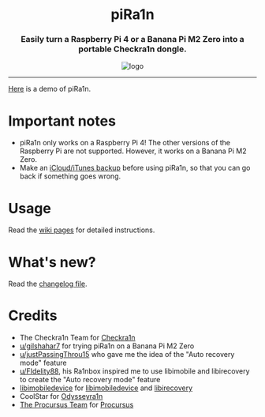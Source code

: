 <h1 align="center">piRa1n</h1>
<h3 align="center">Easily turn a Raspberry Pi 4 or a Banana Pi M2 Zero into a portable Checkra1n dongle.</h3>
<p align="center"><img src="https://gist.githubusercontent.com/raspberryenvoie/9266a96148dd3ae0266a3bbe39b9c4f0/raw/eaad7fc642b830cf6fee044727c8b8b907f1b2a2/piRa1n_logo.png" alt="logo"></p>

---------

[Here](https://youtu.be/lqGb8SG-VII) is a demo of piRa1n.

# Important notes
- piRa1n only works on a Raspberry Pi 4! The other versions of the Raspberry Pi are not supported. However, it works on a Banana Pi M2 Zero.
- Make an [iCloud/iTunes backup](https://support.apple.com/en-us/HT203977) before using piRa1n, so that you can go back if something goes wrong.

# Usage
Read the [wiki pages](https://github.com/raspberryenvoie/piRa1n/wiki) for detailed instructions.

# What's new?
Read the [changelog file](https://github.com/raspberryenvoie/piRa1n/blob/master/CHANGELOG.md).

# Credits
- The Checkra1n Team for [Checkra1n](https://checkra.in)
- [u/gilshahar7](https://www.reddit.com/user/gilshahar7/) for trying piRa1n on a Banana Pi M2 Zero
- [u/justPassingThrou15](https://www.reddit.com/user/justPassingThrou15/) who gave me the idea of the "Auto recovery mode" feature
- [u/FIdelity88](https://www.reddit.com/user/FIdelity88), his Ra1nbox inspired me to use libimobile and libirecovery to create the "Auto recovery mode" feature
- [libimobiledevice](https://github.com/libimobiledevice/) for [libimobiledevice](https://github.com/libimobiledevice/libimobiledevice) and [libirecovery](https://github.com/libimobiledevice/libirecovery)
- CoolStar for [Odysseyra1n](https://github.com/coolstar/Odyssey-bootstrap)
- [The Procursus Team](https://github.com/ProcursusTeam/) for [Procursus](https://github.com/ProcursusTeam/Procursus)
